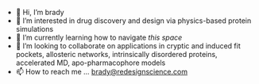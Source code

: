 - 👋 Hi, I’m brady
- 👀 I’m interested in drug discovery and design via physics-based protein simulations
- 🌱 I’m currently learning how to navigate *this space*
- 💞️ I’m looking to collaborate on applications in cryptic and induced fit pockets, allosteric networks, intrinsically disordered proteins, accelerated MD, apo-pharmacophore models
- 📫 How to reach me ... brady@redesignscience.com

<!---
bdgara/bdgara is a ✨ special ✨ repository because its `README.md` (this file) appears on your GitHub profile.
You can click the Preview link to take a look at your changes.
--->
